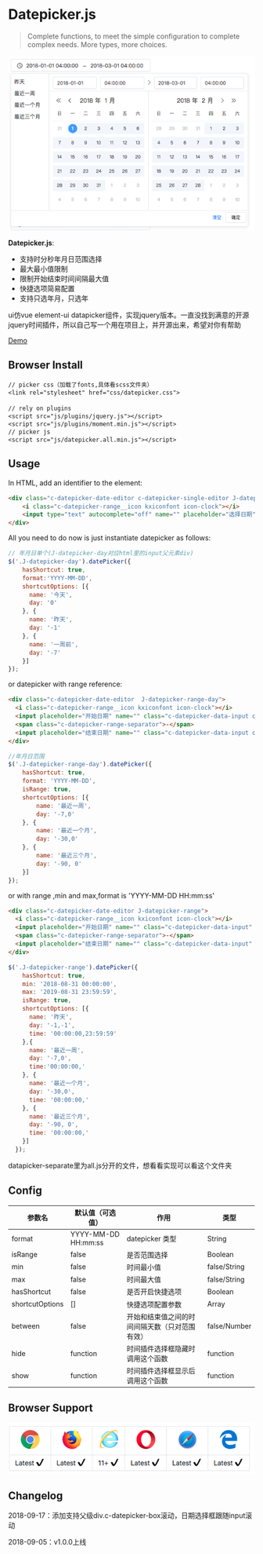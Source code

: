 # Datepicker.js 

> Complete functions, to meet the simple configuration to complete complex needs. More types, more choices.

![datepicker.js](./images/datepicker-banner.png "datepicker.js")

**Datepicker.js**:

- 支持时分秒年月日范围选择
- 最大最小值限制
- 限制开始结束时间间隔最大值
- 快捷选项简易配置
- 支持只选年月，只选年

ui仿vue element-ui datapicker组件，实现jquery版本。一直没找到满意的开源jquery时间插件，所以自己写一个用在项目上，并开源出来，希望对你有帮助


 [Demo](https://qiuyaofan.github.io/datepicker/) 


## Browser Install


```
// picker css（加载了fonts,具体看scss文件夹）
<link rel="stylesheet" href="css/datepicker.css">

// rely on plugins
<script src="js/plugins/jquery.js"></script>
<script src="js/plugins/moment.min.js"></script>
// picker js
<script src="js/datepicker.all.min.js"></script>
```


## Usage

In HTML, add an identifier to the element:

```html
<div class="c-datepicker-date-editor c-datepicker-single-editor J-datepicker-day">
    <i class="c-datepicker-range__icon kxiconfont icon-clock"></i>
    <input type="text" autocomplete="off" name="" placeholder="选择日期" class="c-datepicker-data-input only-date" value="">
</div>
```

All you need to do now is just instantiate datepicker as follows:

```js
// 年月日单个(J-datepicker-day对应html里的input父元素div)
$('.J-datepicker-day').datePicker({
	hasShortcut: true,
	format:'YYYY-MM-DD',
	shortcutOptions: [{
	  name: '今天',
	  day: '0'
	}, {
	  name: '昨天',
	  day: '-1'
	}, {
	  name: '一周前',
	  day: '-7'
	}]
});
```
or  datepicker with range reference:

```html
<div class="c-datepicker-date-editor  J-datepicker-range-day">
  <i class="c-datepicker-range__icon kxiconfont icon-clock"></i>
  <input placeholder="开始日期" name="" class="c-datepicker-data-input only-date" value="">
  <span class="c-datepicker-range-separator">-</span>
  <input placeholder="结束日期" name="" class="c-datepicker-data-input only-date" value="">
</div>
```

```js
//年月日范围
$('.J-datepicker-range-day').datePicker({
	hasShortcut: true,
	format: 'YYYY-MM-DD',
	isRange: true,
	shortcutOptions: [{
		name: '最近一周',
		day: '-7,0'
	}, {
		name: '最近一个月',
		day: '-30,0'
	}, {
		name: '最近三个月',
		day: '-90, 0'
	}]
});
```

or with range ,min and max,format is 'YYYY-MM-DD HH:mm:ss'

```html
<div class="c-datepicker-date-editor J-datepicker-range">
  <i class="c-datepicker-range__icon kxiconfont icon-clock"></i>
  <input placeholder="开始日期" name="" class="c-datepicker-data-input" value="">
  <span class="c-datepicker-range-separator">-</span>
  <input placeholder="结束日期" name="" class="c-datepicker-data-input" value="">
</div>
```

```js
$('.J-datepicker-range').datePicker({
    hasShortcut: true,
    min: '2018-08-31 00:00:00',
    max: '2019-08-31 23:59:59',
    isRange: true,
    shortcutOptions: [{
      name: '昨天',
      day: '-1,-1',
      time: '00:00:00,23:59:59'
    },{
      name: '最近一周',
      day: '-7,0',
      time:'00:00:00,'
    }, {
      name: '最近一个月',
      day: '-30,0',
      time: '00:00:00,'
    }, {
      name: '最近三个月',
      day: '-90, 0',
      time: '00:00:00,'
    }]
  });
```

datapicker-separate里为all.js分开的文件，想看看实现可以看这个文件夹

## Config
|参数名|默认值（可选值）|作用|类型|
|----|-----|-----|-----|
|format|YYYY-MM-DD HH:mm:ss|datepicker 类型| String |
|isRange|false|是否范围选择| Boolean |
|min|false|时间最小值| false/String |
|max|false|时间最大值| false/String |
|hasShortcut|false|是否开启快捷选项| Boolean |
|shortcutOptions|[]|快捷选项配置参数|Array |
| between |false| 开始和结束值之间的时间间隔天数（只对范围有效）| false/Number |
| hide |function| 时间插件选择框隐藏时调用这个函数| function |
| show |function| 时间插件选择框显示后调用这个函数| function |

## Browser Support

![browser support](./images/browser.png "browser support")

## Changelog

2018-09-17：添加支持父级div.c-datepicker-box滚动，日期选择框跟随input滚动

2018-09-05：v1.0.0上线

